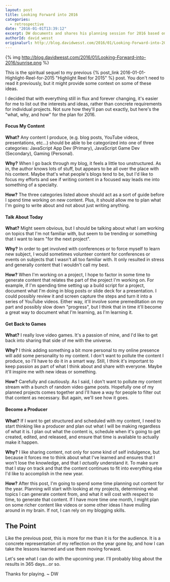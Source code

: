 ```yaml
---
layout: post
title: Looking Forward into 2016
categories:
  - retrospective
date: "2016-01-01T13:39:12"
excerpt: DW documents and shares his planning session for 2016 based on what he's learned from 2015.
authorId: david_wesst
originalurl: http://blog.davidwesst.com/2016/01/Looking-Forward-into-2016/
---
```


{% img http://blog.davidwesst.com/2016/01/Looking-Forward-into-2016/sunrise.png %}

This is the spiritual sequel to my previous {% post_link 2016-01-01-Highlight-Reel-for-2015 "Highlight Reel for 2015" %} post. You don't need to read it previously, but it might provide some context on some of these ideas. 

I decided that with everything still in flux and forever changing, it's easier for me to list out the interests and ideas, rather than concrete requirements for individual projects. Not sure how they'll pan out exactly, but here's the "what, why, and how" for the plan for 2016.

#### Focus My Content
**What?** Any content I produce, (e.g. blog posts, YouTube videos, presentations, etc...) should be able to be categorized into one of three categories: JavaScript App Dev (Primary), JavaScript Game Dev (Secondary), Gaming (Personal).

**Why?** When I go back through my blog, it feels a little too unstructured. As in, the author knows lots of stuff, but appears to be all over the place with his content. Maybe that's what people's blogs tend to be, but I'd like to focus my efforts and see if writing content in a focused way leads me into something of a specialty. 

**How?** The three categories listed above should act as a sort of guide before I spend time working on new content. Plus, it should allow me to plan what I'm going to write about and not about just writing anything.

#### Talk About Today
**What?** Might seem obvious, but I should be talking about what I am working on topics that I'm not familiar with, but seem to be trending or something that I want to learn "for the next project".

**Why?** In order to get involved with conferences or to force myself to learn new subject, I would sometimes volunteer content for conferences or events on subjects that I wasn't all too familiar with. It only resulted in stress and generally content that I wouldn't call my best.

**How?** When I'm working on a project, I hope to factor in some time to generate content that relates the part of the project I'm working on. For example, if I'm spending time setting up a build script for a project, document what I'm doing in blog posts or slide deck for a presentation. I could possibly review it and screen capture the steps and turn it into a series of YouTube videos. Either way, it'll involve some premeditation on my part and possibly slow down "progress", but I think that in time it'll become a great way to document what I'm learning, as I'm learning it.

#### Get Back to Games
**What?** I really love video games. It's a passion of mine, and I'd like to get back into sharing that side of me with the universe.

**Why?** I think adding something a bit more personal to my online presence will add some personality to my content. I don't want to pollute the content I produce, so I'll have to do it in a smart way. Still, I think it's important to keep passion as part of what I think about and share with everyone. Maybe it'll inspire me with new ideas or something.

**How?** Carefully and cautiously. As I said, I don't want to pollute my content stream with a bunch of random video game posts. Hopefully one of my planned projects comes together and I'll have a way for people to filter out that content as necessary. But again, we'll see how it goes.

#### Become a Producer
**What?** If I want to get structured and scheduled with my content, I need to start thinking like a producer and plan out what I will be making regardless of what it is. I plan out what the content is, schedule when it's going to get created, edited, and released, and ensure that time is available to actually make it happen.

**Why?** I like sharing content, not only for some kind of self indulgence, but because it forces me to think about what I've learned and ensures that I won't lose the knowledge, and that I _actually_ understand it. To make sure that I stay on track and that the content continues to fit into everything else I'd like to accomplish in the new year.

**How?** After this post, I'm going to spend some time planning out content for the year. Planning will start with looking at my projects, determining what topics I can generate content from, and what it will cost with respect to time, to generate that content. If I have more time one month, I might plan on some richer content like videos or some other ideas I have mulling around in my brain. If not, I can rely on my blogging skills.

## The Point
Like the previous post, this is more for me than it is for the audience. It is a concrete representation of my reflection on the year gone by, and how I can take the lessons learned and use them moving forward.

Let's see what I can do with the upcoming year. I'll probably blog about the results in 365 days...or so.

Thanks for playing. ~ DW 